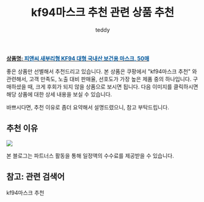 ﻿---
layout: post
title:  "kf94마스크 추천 관련 상품 추천"
author: teddy
categories: [ 생활/건강 ]
tags: [kf94마스크 추천]
image: https://static.coupangcdn.com/image/vendor_inventory/de96/9de5a2f0c20cd1729e7130a1e925268d7455708f6f33a7d1707c94c58692.jpg 
description: "쿠팡에서 kf94마스크 추천 관련 상품으로 가장 고객 선호도가 높은 제품 중 하나입니다."
---

<a href="https://link.coupang.com/re/AFFSDP?lptag=AF5385349&pageKey=5019049345&itemId=6727727006&vendorItemId=74020690528&traceid=V0-153-dcbb91e4ea9ba33e"><b>상품명: <font color='#01579B'>피앤씨 새부리형 KF94 대형 국내산 보건용 마스크, 50매</font></b></a>

좋은 상품만 선별해서 추천드리고 있습니다.
본 상품은 쿠팡에서 "kf94마스크 추천" 와 관련해서, 고객 만족도, 노출 대비 판매율, 선호도가 가장 높은 제품 중의 하나입니다.
구매하셨을 때, 크게 후회가 되지 않을 상품으로 보시면 됩니다. 
다음 이미지를 클릭하시면 해당 상품에 대한 상세 내용을 보실 수 있습니다.

바쁘시다면, 추천 이유로 좀더 요약해서 설명드렸으니, 참고 부탁드립니다.

## 추천 이유 

<a href="https://link.coupang.com/re/AFFSDP?lptag=AF5385349&pageKey=5019049345&itemId=6727727006&vendorItemId=74020690528&traceid=V0-153-dcbb91e4ea9ba33e"><img src="https://thumbnail10.coupangcdn.com/thumbnails/remote/q89/image/vendor_inventory/4259/58dbd75fe249c0ce1d23d7920d892d2cedd92b39003edc94d9e170552c83.jpg"></a> 

본 블로그는 파트너스 활동을 통해 일정액의 수수료를 제공받을 수 있습니다.

## 참고: 관련 검색어    
kf94마스크 추천
